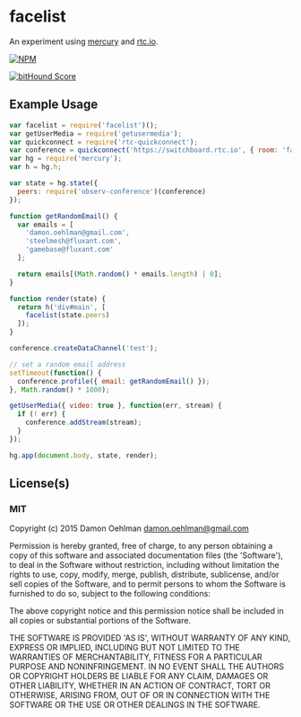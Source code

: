 # facelist

An experiment using [mercury](https://github.com/Raynos/mercury) and
[rtc.io](https://github.com/rtc-io).


[![NPM](https://nodei.co/npm/facelist.png)](https://nodei.co/npm/facelist/)

[![bitHound Score](https://www.bithound.io/github/DamonOehlman/facelist/badges/score.svg)](https://www.bithound.io/github/DamonOehlman/facelist) 

## Example Usage

```js
var facelist = require('facelist')();
var getUserMedia = require('getusermedia');
var quickconnect = require('rtc-quickconnect');
var conference = quickconnect('https://switchboard.rtc.io', { room: 'facelist:demo' });
var hg = require('mercury');
var h = hg.h;

var state = hg.state({
  peers: require('observ-conference')(conference)
});

function getRandomEmail() {
  var emails = [
    'damon.oehlman@gmail.com',
    'steelmesh@fluxant.com',
    'gamebase@fluxant.com'
  ];

  return emails[(Math.random() * emails.length) | 0];
}

function render(state) {
  return h('div#main', [
    facelist(state.peers)
  ]);
}

conference.createDataChannel('test');

// set a random email address
setTimeout(function() {
  conference.profile({ email: getRandomEmail() });
}, Math.random() * 1000);

getUserMedia({ video: true }, function(err, stream) {
  if (! err) {
    conference.addStream(stream);
  }
});

hg.app(document.body, state, render);

```

## License(s)

### MIT

Copyright (c) 2015 Damon Oehlman <damon.oehlman@gmail.com>

Permission is hereby granted, free of charge, to any person obtaining
a copy of this software and associated documentation files (the
'Software'), to deal in the Software without restriction, including
without limitation the rights to use, copy, modify, merge, publish,
distribute, sublicense, and/or sell copies of the Software, and to
permit persons to whom the Software is furnished to do so, subject to
the following conditions:

The above copyright notice and this permission notice shall be
included in all copies or substantial portions of the Software.

THE SOFTWARE IS PROVIDED 'AS IS', WITHOUT WARRANTY OF ANY KIND,
EXPRESS OR IMPLIED, INCLUDING BUT NOT LIMITED TO THE WARRANTIES OF
MERCHANTABILITY, FITNESS FOR A PARTICULAR PURPOSE AND NONINFRINGEMENT.
IN NO EVENT SHALL THE AUTHORS OR COPYRIGHT HOLDERS BE LIABLE FOR ANY
CLAIM, DAMAGES OR OTHER LIABILITY, WHETHER IN AN ACTION OF CONTRACT,
TORT OR OTHERWISE, ARISING FROM, OUT OF OR IN CONNECTION WITH THE
SOFTWARE OR THE USE OR OTHER DEALINGS IN THE SOFTWARE.
